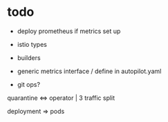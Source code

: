 # todo

- deploy prometheus if metrics set up
- istio types
- builders
- generic metrics interface / define in autopilot.yaml

- git ops?



quarantine <=> operator
|
3 traffic split


deployment => pods


